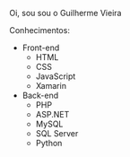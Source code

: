 Oi, sou sou o Guilherme Vieira

Conhecimentos:
- Front-end
  - HTML
  - CSS
  - JavaScript
  - Xamarin
- Back-end
  - PHP
  - ASP.NET 
  - MySQL
  - SQL Server
  - Python

